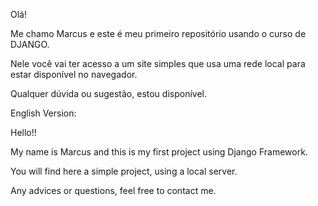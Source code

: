 Olá!

Me chamo Marcus e este é meu primeiro repositório usando o curso de DJANGO. 

Nele você vai ter acesso a um site simples que usa uma rede local para estar disponível no navegador. 

Qualquer dúvida ou sugestão, estou disponível.


English Version: 

Hello!!

My name is Marcus and this is my first project using Django Framework. 

You will find here a simple project, using a local server. 

Any advices or questions, feel free to contact me. 